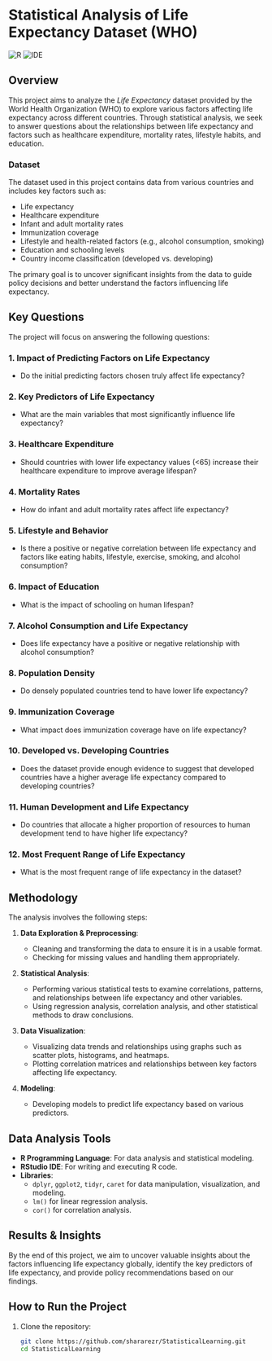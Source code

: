# Statistical Analysis of Life Expectancy Dataset (WHO)

![R](https://img.shields.io/badge/language-R-brightgreen.svg)
![IDE](https://img.shields.io/badge/IDE-RStudio-blue.svg)

## Overview

This project aims to analyze the *Life Expectancy* dataset provided by the World Health Organization (WHO) to explore various factors affecting life expectancy across different countries. Through statistical analysis, we seek to answer questions about the relationships between life expectancy and factors such as healthcare expenditure, mortality rates, lifestyle habits, and education. 

### Dataset

The dataset used in this project contains data from various countries and includes key factors such as:
- Life expectancy
- Healthcare expenditure
- Infant and adult mortality rates
- Immunization coverage
- Lifestyle and health-related factors (e.g., alcohol consumption, smoking)
- Education and schooling levels
- Country income classification (developed vs. developing)

The primary goal is to uncover significant insights from the data to guide policy decisions and better understand the factors influencing life expectancy.

## Key Questions

The project will focus on answering the following questions:

### 1. **Impact of Predicting Factors on Life Expectancy**
   - Do the initial predicting factors chosen truly affect life expectancy?

### 2. **Key Predictors of Life Expectancy**
   - What are the main variables that most significantly influence life expectancy?

### 3. **Healthcare Expenditure**
   - Should countries with lower life expectancy values (<65) increase their healthcare expenditure to improve average lifespan?

### 4. **Mortality Rates**
   - How do infant and adult mortality rates affect life expectancy?

### 5. **Lifestyle and Behavior**
   - Is there a positive or negative correlation between life expectancy and factors like eating habits, lifestyle, exercise, smoking, and alcohol consumption?

### 6. **Impact of Education**
   - What is the impact of schooling on human lifespan?

### 7. **Alcohol Consumption and Life Expectancy**
   - Does life expectancy have a positive or negative relationship with alcohol consumption?

### 8. **Population Density**
   - Do densely populated countries tend to have lower life expectancy?

### 9. **Immunization Coverage**
   - What impact does immunization coverage have on life expectancy?

### 10. **Developed vs. Developing Countries**
   - Does the dataset provide enough evidence to suggest that developed countries have a higher average life expectancy compared to developing countries?

### 11. **Human Development and Life Expectancy**
   - Do countries that allocate a higher proportion of resources to human development tend to have higher life expectancy?

### 12. **Most Frequent Range of Life Expectancy**
   - What is the most frequent range of life expectancy in the dataset?

## Methodology

The analysis involves the following steps:

1. **Data Exploration & Preprocessing**: 
   - Cleaning and transforming the data to ensure it is in a usable format.
   - Checking for missing values and handling them appropriately.

2. **Statistical Analysis**: 
   - Performing various statistical tests to examine correlations, patterns, and relationships between life expectancy and other variables.
   - Using regression analysis, correlation analysis, and other statistical methods to draw conclusions.

3. **Data Visualization**: 
   - Visualizing data trends and relationships using graphs such as scatter plots, histograms, and heatmaps.
   - Plotting correlation matrices and relationships between key factors affecting life expectancy.

4. **Modeling**: 
   - Developing models to predict life expectancy based on various predictors.

## Data Analysis Tools

- **R Programming Language**: For data analysis and statistical modeling.
- **RStudio IDE**: For writing and executing R code.
- **Libraries**: 
   - `dplyr`, `ggplot2`, `tidyr`, `caret` for data manipulation, visualization, and modeling.
   - `lm()` for linear regression analysis.
   - `cor()` for correlation analysis.

## Results & Insights

By the end of this project, we aim to uncover valuable insights about the factors influencing life expectancy globally, identify the key predictors of life expectancy, and provide policy recommendations based on our findings.

## How to Run the Project

1. Clone the repository:

   ```bash
   git clone https://github.com/shararezr/StatisticalLearning.git
   cd StatisticalLearning
